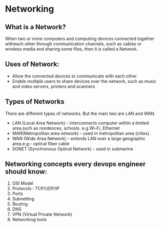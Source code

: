 
# Networking

## What is a Network?
When two or more computers and computing devices connected together witheach other through communication channels, such as cables or wireless media and sharing some files, then it is called a Network.

## Uses of Network:

- Allow the connected devices to communicate with each other.
- Enable multiple users to share devices over the network, such as music and video servers, printers and scanners

## Types of Networks

  There are different types of networks. But the main two are LAN and WAN.

- LAN (Local Area Network) - interconnects computer within a limited area,such as residences, schools. e.g.Wi-Fi, Ethernet
- MAN(Metropolitan area network) - used in metropolitan area (cities).
- WAN (Wide Area Network) - extends LAN over a large geographic area.e.g:- optical fiber cable
- SONET (Synchronous Optical Network) - used in submarine

## Networking concepts every devops engineer should know:
1. OSI Model
2. Protocols : TCP/UDP/IP
3. Ports
4. Subnetting
5. Routing
6. DNS
7. VPN (Virtual Private Network)
8. Networking tools
